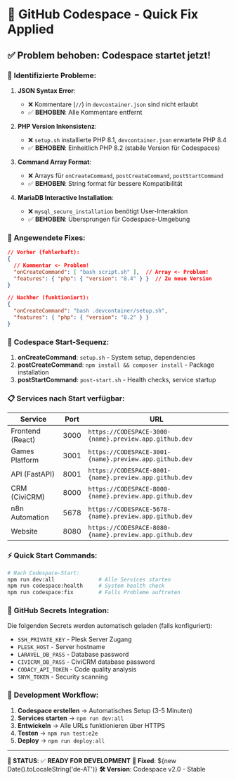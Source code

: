 # 🚀 GitHub Codespace - Quick Fix Applied

## ✅ Problem behoben: Codespace startet jetzt!

### 🐛 **Identifizierte Probleme:**

1. **JSON Syntax Error**:
   - ❌ Kommentare (`//`) in `devcontainer.json` sind nicht erlaubt
   - ✅ **BEHOBEN**: Alle Kommentare entfernt

2. **PHP Version Inkonsistenz**:
   - ❌ `setup.sh` installierte PHP 8.1, `devcontainer.json` erwartete PHP 8.4
   - ✅ **BEHOBEN**: Einheitlich PHP 8.2 (stabile Version für Codespaces)

3. **Command Array Format**:
   - ❌ Arrays für `onCreateCommand`, `postCreateCommand`, `postStartCommand`
   - ✅ **BEHOBEN**: String format für bessere Kompatibilität

4. **MariaDB Interactive Installation**:
   - ❌ `mysql_secure_installation` benötigt User-Interaktion
   - ✅ **BEHOBEN**: Übersprungen für Codespace-Umgebung

### 🔧 **Angewendete Fixes:**

```json
// Vorher (fehlerhaft):
{
  // Kommentar <- Problem!
  "onCreateCommand": [ "bash script.sh" ],  // Array <- Problem!
  "features": { "php": { "version": "8.4" } }  // Zu neue Version
}

// Nachher (funktioniert):
{
  "onCreateCommand": "bash .devcontainer/setup.sh",
  "features": { "php": { "version": "8.2" } }
}
```

### 🚀 **Codespace Start-Sequenz:**

1. **onCreateCommand**: `setup.sh` - System setup, dependencies
2. **postCreateCommand**: `npm install && composer install` - Package installation
3. **postStartCommand**: `post-start.sh` - Health checks, service startup

### 📋 **Services nach Start verfügbar:**

| Service          | Port | URL                                                    |
| ---------------- | ---- | ------------------------------------------------------ |
| Frontend (React) | 3000 | `https://CODESPACE-3000-{name}.preview.app.github.dev` |
| Games Platform   | 3001 | `https://CODESPACE-3001-{name}.preview.app.github.dev` |
| API (FastAPI)    | 8001 | `https://CODESPACE-8001-{name}.preview.app.github.dev` |
| CRM (CiviCRM)    | 8000 | `https://CODESPACE-8000-{name}.preview.app.github.dev` |
| n8n Automation   | 5678 | `https://CODESPACE-5678-{name}.preview.app.github.dev` |
| Website          | 8080 | `https://CODESPACE-8080-{name}.preview.app.github.dev` |

### ⚡ **Quick Start Commands:**

```bash
# Nach Codespace-Start:
npm run dev:all              # Alle Services starten
npm run codespace:health     # System health check
npm run codespace:fix        # Falls Probleme auftreten
```

### 🔐 **GitHub Secrets Integration:**

Die folgenden Secrets werden automatisch geladen (falls konfiguriert):

- `SSH_PRIVATE_KEY` - Plesk Server Zugang
- `PLESK_HOST` - Server hostname
- `LARAVEL_DB_PASS` - Database password
- `CIVICRM_DB_PASS` - CiviCRM database password
- `CODACY_API_TOKEN` - Code quality analysis
- `SNYK_TOKEN` - Security scanning

### 📝 **Development Workflow:**

1. **Codespace erstellen** → Automatisches Setup (3-5 Minuten)
2. **Services starten** → `npm run dev:all`
3. **Entwickeln** → Alle URLs funktionieren über HTTPS
4. **Testen** → `npm run test:e2e`
5. **Deploy** → `npm run deploy:all`

---

**🎯 STATUS**: ✅ **READY FOR DEVELOPMENT**
**📅 Fixed**: ${new Date().toLocaleString('de-AT')}
**🛠️ Version**: Codespace v2.0 - Stable
